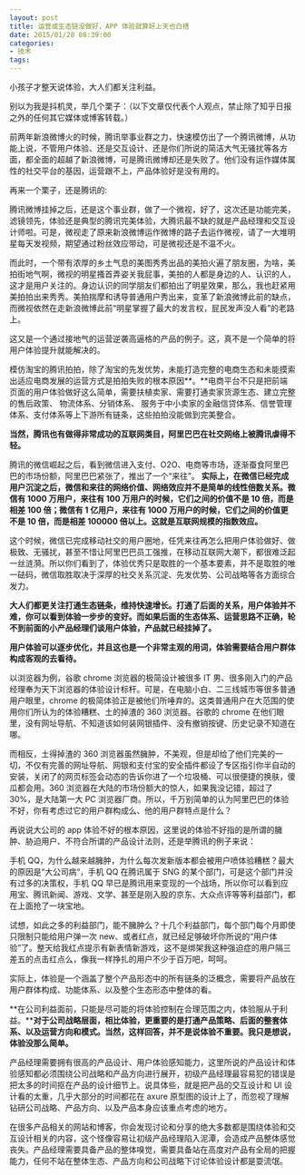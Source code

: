 ```yaml
---
layout: post
title: 运营或生态链没做好，APP 体验就算好上天也白搭
date: 2015/01/28 08:39:00
categories: 
- 技术
tags: 
---
```


 小孩子才整天说体验，大人们都关注利益。

别以为我是抖机灵，举几个栗子：（以下文章仅代表个人观点，禁止除了知乎日报之外的任何其它媒体或博客转载。）

前两年新浪微博火的时候，腾讯举事业群之力，快速模仿出了一个腾讯微博，从功能上说，不管用户体验、还是交互设计、还是你们所说的简洁大气无骚扰等各方面，都全面的超越了新浪微博，可是腾讯微博却还是失败了。他们没有运作媒体属性的社交平台的基因，运营跟不上，产品体验好是没有用的。

再来一个栗子，还是腾讯的:

腾讯微博挂掉之后，还是这个事业群，做了一个微视，好了，这次还是功能完美，滤镜领先，体验还是典型的腾讯完美体验，大腾讯最不缺的就是产品经理和交互设计师啦。可是，微视走了原来新浪微博运作微博的路子去运作微视，请了一大堆明星每天发视频，期望通过粉丝效应带动，可是微视还是不温不火。

而此时，一个带有浓厚的乡土气息的美图秀秀出品的美拍火遍了朋友圈，为啥，美拍街地气啊，微视的明星搔首弄姿关我屁事，美拍的人都是身边的人、认识的人，这才是用户关注的。身边认识的同学朋友们都拍出了明星效果，那么，我也赶紧用美拍拍出来秀秀。美拍揣摩和诱导普通用户秀出来，变革了新浪微博此前的缺点，而微视依然在走新浪微博此前“明星掌握了最大的发言权，屁民发声没人看”的老路上。

这又是一个通过接地气的运营逆袭高逼格的产品的例子。这，真不是一个简单的将用户体验提升就能解决的。

模仿淘宝的腾讯拍拍，除了淘宝的先发优势，未能打造完整的电商生态和未能摸索出适应电商发展的运营方式是拍拍失败的根本原因**。**电商平台不只是把前端页面的用户体验做好这么简单，需要扶植卖家、需要打通卖家货源生态、建立完整的售后政策、 物流体系、分销体系、 服务于中小卖家的金融信贷体系、信誉管理体系、支付体系等上下游所有链条，这些拍拍没能做到完美整合。

**当然，腾讯也有做得非常成功的互联网类目，阿里巴巴在社交网络上被腾讯虐得不轻。**

腾讯的微信崛起之后，看到微信进入支付、O2O、电商等市场，逐渐蚕食阿里巴巴的市场份额，阿里巴巴紧张了，推出了一个“来往”。 **实际上，在微信已经完成用户沉淀之后，微信和来往的网络价值、网络效应并不是简单的线性倍数关系。微信有 1000 万用户，来往有 100 万用户的时候，它们之间的价值不是 10 倍，而是相差 100 倍；微信有 1 亿用户，来往有 1000 万用户的时候，它们之间的价值更不是 10 倍，而是相差 100000 倍以上。这就是互联网规模的指数效应。**

这个时候，微信已完成移动社交的用户圈地，任凭来往再怎么把用户体验做好、做极致、无骚扰，甚至不惜让阿里巴巴员工强推，在移动互联网大潮下，都很难泛起一丝涟漪。所以你们看到了，体验优秀只是取胜的一个基本要素，并不是取胜的唯一砝码，微信取胜取决于深厚的社交关系沉淀、先发优势、公司战略等各方面综合发力。

**大人们都更关注打通生态链条，维持快速增长。打通了后面的关系，用户体验并不难，你可以看到体验一步步的变好。而如果后面的生态体系、运营思路不正确，轮不到前面的小产品经理们谈用户体验，产品就已经挂掉了。**

**用户体验可以逐步优化，并且这也是一个非常主观的用词，体验需要结合用户群体构成客观的去看待。**

以浏览器为例，谷歌 chrome 浏览器的极简设计被很多 IT 男、很多刚入门的产品经理奉为天下浏览器的体验设计标杆。可是，在电脑小白、二三线城市等很多普通用户眼里，chrome 的极简体验正是被他们所唾弃的。这类普通用户在大范围的使用你们所认为的体验糟糕、土的掉渣的 360 浏览器。谷歌的 chrome 在他们眼里，没有网址导航、不知道该如何装网银插件、没有撤销按键、历史记录不知道在哪。

而相反，土得掉渣的 360 浏览器虽然臃肿，不美观，但是却给了他们完美的一切，不仅有完善的网址导航、网银和支付宝的安全插件都设了专区指引你半自动的安装，关闭了的网页标签会动态的告诉你进了一个垃圾桶、可以很便捷的换肤，傻瓜都会用。360 浏览器在大陆的市场份额大的惊人，如果我没记错，超过了 30%，是大陆第一大 PC 浏览器厂商。所以，千万别简单的认为阿里巴巴的体验不好，你有考虑过它的用户群构成么、他的用户群特点是什么？

再说说大公司的 app 体验不好的根本原因，这里说的体验不好指的是所谓的臃肿、胁迫用户、不符合所谓的产品设计法则，还是举腾讯的例子来说：

手机 QQ，为什么越来越臃肿，为什么每次发新版本都会被用户喷体验糟糕？最大的原因是“大公司病“，手机 QQ 在腾讯属于 SNG 的某个部门，可是这个部门并没有过多的决策权，手机 QQ 早已是腾讯用来变现的一个战场，所以你可以看到应用宝、腾讯新闻、游戏、文学、甚至是刚入股的京东、大众点评等等利益部门，都在上面抢了一块宝地。

试想，如此之多的利益部门，能不臃肿么？十几个利益部门，每个部门每个月即使只限制只能给用户弹一次 new、或者红点，就已经足够破坏你所说的“用户体验”了。整天给我红点提示有新表情新游戏，这不是绑架我这种强迫症的用户隔三差五的点击红点么，像我一样挣扎的用户不少于百万吧，呵呵。

实际上，体验是一个涵盖了整个产品形态中的所有链条的泛概念，需要将产品放在用户群体构成、功能体系、以及整个生态形态中整体的看。

**在公司利益面前，只能是尽可能的将体验控制在合理范围之内，体验服从于利益。****对于公司战略层面，相比体验，更重要的是打通产品策略、后面的整套体系、以及运营方向和模式。当然，这样回答，并不是说体验不重要。我只是想说，体验没那么简单。**

产品经理需要拥有很高的产品设计、用户体验感知能力，这里所说的产品设计和体验感知都必须围绕公司战略和产品方向进行展开，初级产品经理最容易犯的错误是把太多的时间抠在产品的设计细节上。说具体些，就是把产品的交互设计和 UI 设计看的太重，几乎大部分的时间都花在 axure 原型图的设计上了，而忽视了理解钻研公司战略、产品方向、以及产品本身应该重点考虑的地方。

在很多产品相关的网站和博客，你会发现讨论和分享的绝大多数都是围绕体验和交互设计相关的内容，这个怪像容易让初级产品经理陷入泥潭，会造成产品整体感觉丧失。产品经理需要具备产品的整体嗅觉，需要具备站在高度对产品有全局的把握能力，任何不站在整体生态、产品方向和公司战略下讨论体验设计都是耍流氓。

